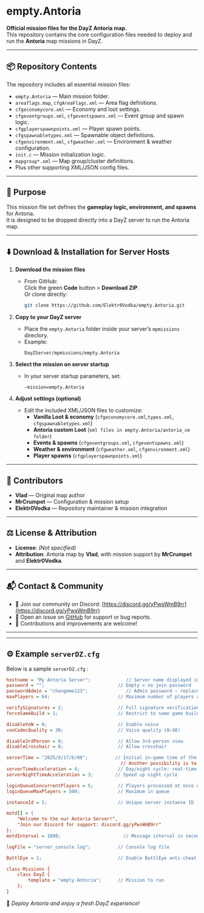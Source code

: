 # empty.Antoria

**Official mission files for the DayZ Antoria map.**  
This repository contains the core configuration files needed to deploy and run the **Antoria** map missions in DayZ.

---

## 📦 Repository Contents

The repository includes all essential mission files:

- `empty.Antoria` — Main mission folder.
- `areaflags.map`, `cfgAreaFlags.xml` — Area flag definitions.
- `cfgeconomycore.xml` — Economy and loot settings.
- `cfgeventgroups.xml`, `cfgeventspawns.xml` — Event group and spawn logic.
- `cfgplayerspawnpoints.xml` — Player spawn points.
- `cfgspawnabletypes.xml` — Spawnable object definitions.
- `cfgenvironment.xml`, `cfgweather.xml` — Environment & weather configuration.
- `init.c` — Mission initialization logic.
- `mapgroup*.xml` — Map group/cluster definitions.
- Plus other supporting XML/JSON config files.

---

## 📝 Purpose

This mission file set defines the **gameplay logic, environment, and spawns** for Antoria.  
It is designed to be dropped directly into a DayZ server to run the Antoria map.

---

## ⬇️ Download & Installation for Server Hosts

1. **Download the mission files**  
   - From GitHub:  
     Click the green **Code** button > **Download ZIP**.  
     Or clone directly:  
     ```bash
     git clone https://github.com/Elektr0Vodka/empty.Antoria.git
     ```

2. **Copy to your DayZ server**  
   - Place the `empty.Antoria` folder inside your server’s `mpmissions` directory.  
   - Example:  
     ```
     DayZServer/mpmissions/empty.Antoria
     ```

3. **Select the mission on server startup**  
   - In your server startup parameters, set:  
     ```
     -mission=empty.Antoria
     ```

4. **Adjust settings (optional)**  
   - Edit the included XML/JSON files to customize:  
     - **Vanilla Loot & economy** (`cfgeconomycore.xml`,`types.xml`, `cfgspawnabletypes.xml`)  
     - **Antoria custom Loot** (`xml files in empty.Antoria/antoria_ce folder`)  
     - **Events & spawns** (`cfgeventgroups.xml`, `cfgeventspawns.xml`)  
     - **Weather & environment** (`cfgweather.xml`, `cfgenvironment.xml`)  
     - **Player spawns** (`cfgplayerspawnpoints.xml`)  

---

## 🙌 Contributors

- **Vlad** — Original map author  
- **MrCrumpet** — Configuration & mission setup  
- **Elektr0Vodka** — Repository maintainer & mission integration  

---

## ⚖️ License & Attribution

- **License**: _(Not specified)_  
- **Attribution**: Antoria map by **Vlad**, with mission support by **MrCrumpet** and  **Elektr0Vodka**.  

---

## 📬 Contact & Community

- 📢 Join our community on Discord: [https://discord.gg/yPwsWmB9rr](https://discord.gg/yPwsWmB9rr)  
- 💬 Open an issue on [GitHub](https://github.com/Elektr0Vodka/empty.Antoria/issues) for support or bug reports.  
- 🙏 Contributions and improvements are welcome!  

---
---

## ⚙️ Example `serverDZ.cfg`

Below is a sample `serverDZ.cfg` :

```cfg
hostname = "My Antoria Server";             // Server name displayed in server browser
password = "";                           // Empty = no join password
passwordAdmin = "changeme123";              // Admin password – replace with a secure one
maxPlayers = 64;                         // Maximum number of players allowed

verifySignatures = 2;                    // Full signature verification
forceSameBuild = 1;                      // Restrict to same game build

disableVoN = 0;                          // Enable voice
vonCodecQuality = 30;                    // Voice quality (0–30)

disable3rdPerson = 0;                    // Allow 3rd-person view
disableCrosshair = 0;                    // Allow crosshair

serverTime = "2025/8/17/6/00";			// Initial in-game time of the server. "SystemTime" means the local time of the machine.
									      // Another possibility is to set the time to some value in "YYYY/MM/DD/HH/MM" format, e.g "2015/4/8/17/23".
serverTimeAcceleration = 4;              // Day/night cycle: real-time
serverNightTimeAcceleration = 3;        // Speed up night cycle

loginQueueConcurrentPlayers = 5;         // Players processed at once during login
loginQueueMaxPlayers = 500;              // Maximum in queue

instanceId = 1;                          // Unique server instance ID

motd[] = {
    "Welcome to the our Antoria Server!",
    "Join our Discord for support: discord.gg/yPwsWmB9rr"
};
motdInterval = 1800;                       // Message interval in seconds

logFile = "server_console.log";          // Console log file

BattlEye = 1;                            // Enable BattlEye anti-cheat

class Missions {
    class DayZ {
        template = "empty.Antoria";      // Mission to run
    };
}
```

🚀 *Deploy Antoria and enjoy a fresh DayZ experience!*
